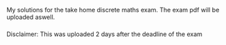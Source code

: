 My solutions for the take home discrete maths exam. The exam pdf will be uploaded aswell.
#####
Disclaimer: This was uploaded 2 days after the deadline of the exam
